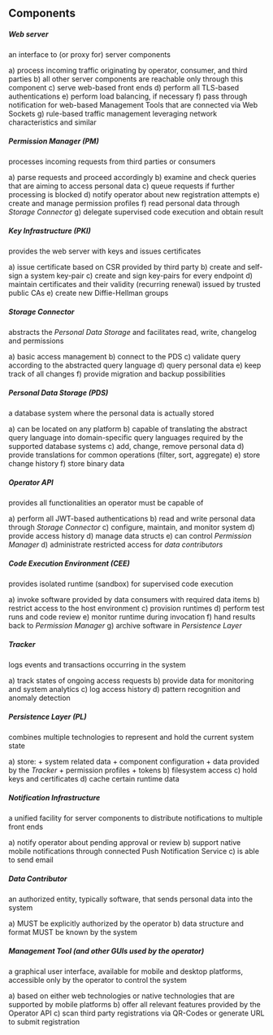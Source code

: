 ## Components



##### Web server 
an interface to (or proxy for) server components

a)  process incoming traffic originating by operator, consumer, and third parties
b)  all other server components are reachable only through this component
c)  serve web-based front ends
d)  perform all TLS-based authentications
e)  perform load balancing, if necessary
f)  pass through notification for web-based Management Tools that are connected via Web Sockets
g)  rule-based traffic management leveraging network characteristics and similar  


##### Permission Manager *(PM)*
processes incoming requests from third parties or consumers

a)  parse requests and proceed accordingly
b)  examine and check queries that are aiming to access personal data
c)  queue requests if further processing is blocked 
d)  notify operator about new registration attempts
e)  create and manage permission profiles
f)  read personal data through *Storage Connector*
g)  delegate supervised code execution and obtain result


##### Key Infrastructure (PKI)
provides the web server with keys and issues certificates
  
a)  issue certificate based on CSR provided by third party
b)  create and self-sign a system key-pair 
c)  create and sign key-pairs for every endpoint
d)  maintain certificates and their validity (recurring renewal) issued by trusted public CAs
e)  create new Diffie-Hellman groups


##### Storage Connector
abstracts the *Personal Data Storage* and facilitates read, write, changelog and permissions

a)  basic access management
b)  connect to the PDS
c)  validate query according to the abstracted query language
d)  query personal data
e)  keep track of all changes
f)  provide migration and backup possibilities


##### Personal Data Storage *(PDS)*
a database system where the personal data is actually stored

a)  can be located on any platform
b)  capable of translating the abstract query language into domain-specific query languages required
    by the supported database systems
c)  add, change, remove personal data
d)  provide translations for common operations (filter, sort, aggregate)
e)  store change history
f)  store binary data


##### Operator API
provides all functionalities an operator must be capable of

a)  perform all JWT-based authentications
b)  read and write personal data through *Storage Connector*
c)  configure, maintain, and monitor system
d)  provide access history
d)  manage data structs
e)  can control *Permission Manager*
d)  administrate restricted access for *data contributors*


##### Code Execution Environment *(CEE)*
provides isolated runtime (sandbox) for supervised code execution
  
a)  invoke software provided by data consumers with required data items
b)  restrict access to the host environment
c)  provision runtimes
d)  perform test runs and code review
e)  monitor runtime during invocation
f)  hand results back to *Permission Manager*
g)  archive software in *Persistence Layer*


##### Tracker
logs events and transactions occurring in the system

a)  track states of ongoing access requests
b)  provide data for monitoring and system analytics
c)  log access history
d)  pattern recognition and anomaly detection


##### Persistence Layer *(PL)*
combines multiple technologies to represent and hold the current system state  

a)  store:
    +   system related data
    +   component configuration
    +   data provided by the *Tracker*
    +   permission profiles
    +   tokens
b)  filesystem access
c)  hold keys and certificates
d)  cache certain runtime data


##### Notification Infrastructure
a unified facility for server components to distribute notifications to multiple front ends 

a)  notify operator about pending approval or review
b)  support native mobile notifications through connected Push Notification Service
c)  is able to send email   


##### Data Contributor 
an authorized entity, typically software, that sends personal data into the system

a)  MUST be explicitly authorized by the operator
b)  data structure and format MUST be known by the system


##### Management Tool (and other GUIs used by the operator)
a graphical user interface, available for mobile and desktop platforms, accessible only by the 
operator to control the system

a)  based on either web technologies or native technologies that are supported by mobile platforms
b)  offer all relevant features provided by the Operator API 
c)  scan third party registrations via QR-Codes or generate URL to submit registration
